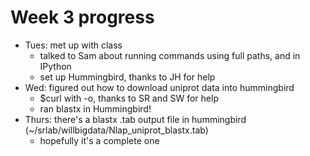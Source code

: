 # Week 3 progress

- Tues: met up with class
  - talked to Sam about running commands using full paths, and in IPython
  - set up Hummingbird, thanks to JH for help
- Wed: figured out how to download uniprot data into hummingbird 
  - $curl with -o, thanks to SR and SW for help
  - ran blastx in Hummingbird!
- Thurs: there's a blastx .tab output file in hummingbird (~/srlab/willbigdata/Nlap_uniprot_blastx.tab)
  - hopefully it's a complete one
